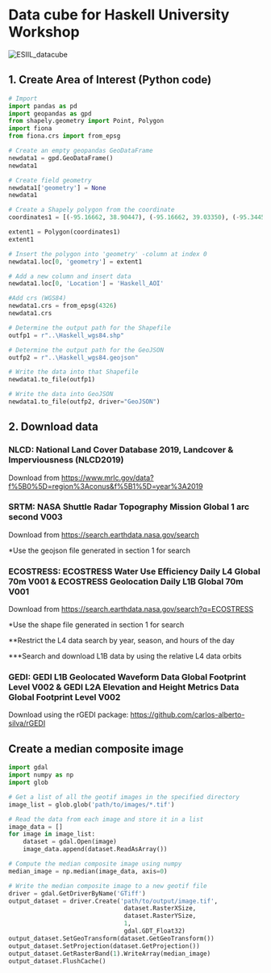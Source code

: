 # Data cube for Haskell University Workshop

![ESIIL_datacube](https://user-images.githubusercontent.com/67020853/210265589-598490f7-113b-4c9a-8cbf-48b67ab0a5c5.png)

## 1. Create Area of Interest (Python code)

```python
# Import 
import pandas as pd
import geopandas as gpd
from shapely.geometry import Point, Polygon
import fiona
from fiona.crs import from_epsg

# Create an empty geopandas GeoDataFrame
newdata1 = gpd.GeoDataFrame()
newdata1

# Create field geometry
newdata1['geometry'] = None
newdata1

# Create a Shapely polygon from the coordinate
coordinates1 = [(-95.16662, 38.90447), (-95.16662, 39.03350), (-95.34454, 39.03350), (-95.34454, 38.90447)]

extent1 = Polygon(coordinates1)
extent1 

# Insert the polygon into 'geometry' -column at index 0
newdata1.loc[0, 'geometry'] = extent1

# Add a new column and insert data
newdata1.loc[0, 'Location'] = 'Haskell_AOI'

#Add crs (WGS84)
newdata1.crs = from_epsg(4326)
newdata1.crs

# Determine the output path for the Shapefile
outfp1 = r"..\Haskell_wgs84.shp"

# Determine the output path for the GeoJSON
outfp2 = r"..\Haskell_wgs84.geojson"

# Write the data into that Shapefile
newdata1.to_file(outfp1)

# Write the data into GeoJSON
newdata1.to_file(outfp2, driver="GeoJSON")
```

## 2. Download data

### NLCD: National Land Cover Database 2019, Landcover & Imperviousness (NLCD2019)

Download from https://www.mrlc.gov/data?f%5B0%5D=region%3Aconus&f%5B1%5D=year%3A2019

### SRTM: NASA Shuttle Radar Topography Mission Global 1 arc second V003

Download from https://search.earthdata.nasa.gov/search

*Use the geojson file generated in section 1 for search

### ECOSTRESS: ECOSTRESS Water Use Efficiency Daily L4 Global 70m V001 & ECOSTRESS Geolocation Daily L1B Global 70m V001

Download from https://search.earthdata.nasa.gov/search?q=ECOSTRESS

*Use the shape file generated in section 1 for search

**Restrict the L4 data search by year, season, and hours of the day

***Search and download L1B data by using the relative L4 data orbits 

### GEDI: GEDI L1B Geolocated Waveform Data Global Footprint Level V002 & GEDI L2A Elevation and Height Metrics Data Global Footprint Level V002

Download using the rGEDI package: https://github.com/carlos-alberto-silva/rGEDI

## Create a median composite image

```python
import gdal
import numpy as np
import glob

# Get a list of all the geotif images in the specified directory
image_list = glob.glob('path/to/images/*.tif')

# Read the data from each image and store it in a list
image_data = []
for image in image_list:
    dataset = gdal.Open(image)
    image_data.append(dataset.ReadAsArray())

# Compute the median composite image using numpy
median_image = np.median(image_data, axis=0)

# Write the median composite image to a new geotif file
driver = gdal.GetDriverByName('GTiff')
output_dataset = driver.Create('path/to/output/image.tif', 
                                dataset.RasterXSize, 
                                dataset.RasterYSize, 
                                1, 
                                gdal.GDT_Float32)
output_dataset.SetGeoTransform(dataset.GetGeoTransform())
output_dataset.SetProjection(dataset.GetProjection())
output_dataset.GetRasterBand(1).WriteArray(median_image)
output_dataset.FlushCache()